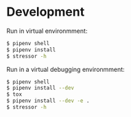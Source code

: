 # Development

Run in virtual environmment:

```bash
$ pipenv shell
$ pipenv install
$ stressor -h
```

Run in a virtual debugging environmment:

```bash
$ pipenv shell
$ pipenv install --dev
$ tox
$ pipenv install --dev -e .
$ stressor -h
```
